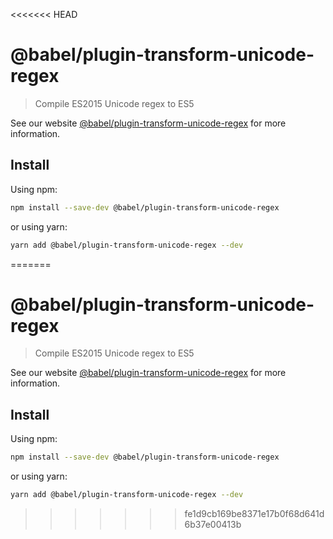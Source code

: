 <<<<<<< HEAD
# @babel/plugin-transform-unicode-regex

> Compile ES2015 Unicode regex to ES5

See our website [@babel/plugin-transform-unicode-regex](https://babeljs.io/docs/en/next/babel-plugin-transform-unicode-regex.html) for more information.

## Install

Using npm:

```sh
npm install --save-dev @babel/plugin-transform-unicode-regex
```

or using yarn:

```sh
yarn add @babel/plugin-transform-unicode-regex --dev
```
=======
# @babel/plugin-transform-unicode-regex

> Compile ES2015 Unicode regex to ES5

See our website [@babel/plugin-transform-unicode-regex](https://babeljs.io/docs/en/next/babel-plugin-transform-unicode-regex.html) for more information.

## Install

Using npm:

```sh
npm install --save-dev @babel/plugin-transform-unicode-regex
```

or using yarn:

```sh
yarn add @babel/plugin-transform-unicode-regex --dev
```
>>>>>>> fe1d9cb169be8371e17b0f68d641d6b37e00413b
